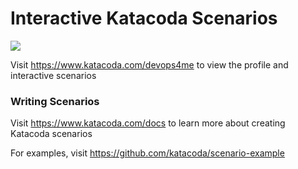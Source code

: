 # Interactive Katacoda Scenarios

[![](http://shields.katacoda.com/katacoda/devops4me/count.svg)](https://www.katacoda.com/devops4me "Get your profile on Katacoda.com")

Visit https://www.katacoda.com/devops4me to view the profile and interactive scenarios

### Writing Scenarios
Visit https://www.katacoda.com/docs to learn more about creating Katacoda scenarios

For examples, visit https://github.com/katacoda/scenario-example